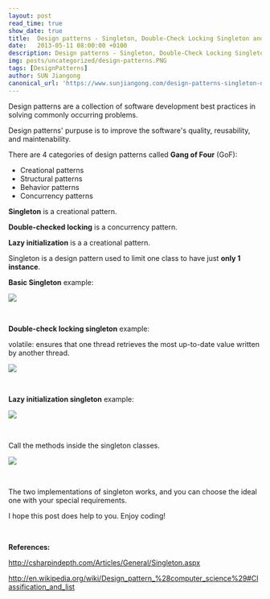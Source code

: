 ```yaml
---
layout: post
read_time: true
show_date: true
title:  Design patterns - Singleton, Double-Check Locking Singleton and Lazy initialization
date:   2013-05-11 08:00:00 +0100
description: Design patterns - Singleton, Double-Check Locking Singleton and Lazy initialization
img: posts/uncategorized/design-patterns.PNG
tags: [DesignPatterns]
author: SUN Jiangong
canonical_url: 'https://www.sunjiangong.com/design-patterns-singleton-double-check-singleton-lazy.html'
---
```


Design patterns are a collection of software development best practices in solving commonly occurring problems.

Design patterns' purpuse is to improve the software's quality, reusability, and maintenability.

<!--more-->

There are 4 categories of design patterns called **Gang of Four** (GoF):

- Creational patterns
- Structural patterns
- Behavior patterns
- Concurrency patterns


**Singleton** is a creational pattern. 

**Double-checked locking** is a concurrency pattern.

**Lazy initialization** is a a creational pattern.


Singleton is a design pattern used to limit one class to have just **only 1 instance**.



**Basic Singleton** example:


![](./../../../assets/img/posts/2013-05-11-Singleton/basic_singleton.png)


<br/>

**Double-check locking singleton** example:

volatile: ensures that one thread retrieves the most up-to-date value written by another thread.

![](./../../../assets/img/posts/2013-05-11-Singleton/double_check_locking_singleton.png)


<br/>

**Lazy initialization singleton** example:


![](./../../../assets/img/posts/2013-05-11-Singleton/lazy_initialization_singleton.png)


<br/>

Call the methods inside the singleton classes.

![](./../../../assets/img/posts/2013-05-11-Singleton/call.png)

<br/>

The two implementations of singleton works, and you can choose the ideal one with your special requirements. 


I hope this post does help to you. Enjoy coding!

<br/>

**References:**

http://csharpindepth.com/Articles/General/Singleton.aspx

http://en.wikipedia.org/wiki/Design_pattern_%28computer_science%29#Classification_and_list

